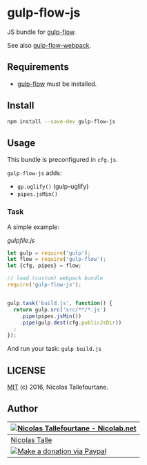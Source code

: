 # gulp-flow-js

JS bundle for [gulp-flow](https://github.com/gulp-flow/gulp-flow).

See also [gulp-flow-webpack](https://github.com/gulp-flow/gulp-flow-webpack).


## Requirements

 * [gulp-flow](https://github.com/gulp-flow/gulp-flow) must be installed.


## Install

```sh
npm install --save-dev gulp-flow-js
```


## Usage

This bundle is preconfigured in `cfg.js`.

`gulp-flow-js` adds:
 * `gp.uglify()` (gulp-uglify)
 * `pipes.jsMin()`

### Task
A simple example:

_gulpfile.js_
```js
let gulp = require('gulp');
let flow = require('gulp-flow');
let {cfg, pipes} = flow;

// load (custom) webpack bundle
require('gulp-flow-js');


gulp.task('build.js', function() {
  return gulp.src('src/**/*.js')
    .pipe(pipes.jsMin())
    .pipe(gulp.dest(cfg.publicJsDir))
  ;
});
```

And run your task: `gulp build.js`


## LICENSE

[MIT](https://github.com/gulp-flow/gulp-flow-js/blob/master/LICENSE) (c) 2016, Nicolas Tallefourtane.


## Author

| [![Nicolas Tallefourtane - Nicolab.net](http://www.gravatar.com/avatar/d7dd0f4769f3aa48a3ecb308f0b457fc?s=64)](http://nicolab.net) |
|---|
| [Nicolas Talle](http://nicolab.net) |
| [![Make a donation via Paypal](https://www.paypalobjects.com/en_US/i/btn/btn_donate_SM.gif)](https://www.paypal.com/cgi-bin/webscr?cmd=_s-xclick&hosted_button_id=PGRH4ZXP36GUC) |